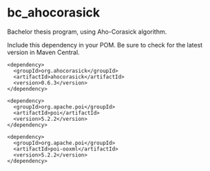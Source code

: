 # bc_ahocorasick
Bachelor thesis program, using Aho-Corasick algorithm.

Include this dependency in your POM. Be sure to check for the latest version in Maven Central.
```
<dependency>
  <groupId>org.ahocorasick</groupId>
  <artifactId>ahocorasick</artifactId>
  <version>0.6.3</version>
</dependency>

<dependency>
  <groupId>org.apache.poi</groupId>
  <artifactId>poi</artifactId>
  <version>5.2.2</version>
</dependency>

<dependency>
  <groupId>org.apache.poi</groupId>
  <artifactId>poi-ooxml</artifactId>
  <version>5.2.2</version>
</dependency>
```
